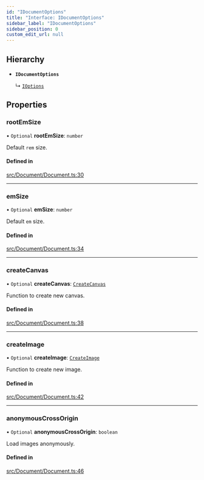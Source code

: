 ```yaml
---
id: "IDocumentOptions"
title: "Interface: IDocumentOptions"
sidebar_label: "IDocumentOptions"
sidebar_position: 0
custom_edit_url: null
---
```


## Hierarchy

- **`IDocumentOptions`**

  ↳ [`IOptions`](IOptions.md)

## Properties

### rootEmSize

• `Optional` **rootEmSize**: `number`

Default `rem` size.

#### Defined in

[src/Document/Document.ts:30](https://github.com/canvg/canvg/blob/5ea8056/src/Document/Document.ts#L30)

___

### emSize

• `Optional` **emSize**: `number`

Default `em` size.

#### Defined in

[src/Document/Document.ts:34](https://github.com/canvg/canvg/blob/5ea8056/src/Document/Document.ts#L34)

___

### createCanvas

• `Optional` **createCanvas**: [`CreateCanvas`](../#createcanvas)

Function to create new canvas.

#### Defined in

[src/Document/Document.ts:38](https://github.com/canvg/canvg/blob/5ea8056/src/Document/Document.ts#L38)

___

### createImage

• `Optional` **createImage**: [`CreateImage`](../#createimage)

Function to create new image.

#### Defined in

[src/Document/Document.ts:42](https://github.com/canvg/canvg/blob/5ea8056/src/Document/Document.ts#L42)

___

### anonymousCrossOrigin

• `Optional` **anonymousCrossOrigin**: `boolean`

Load images anonymously.

#### Defined in

[src/Document/Document.ts:46](https://github.com/canvg/canvg/blob/5ea8056/src/Document/Document.ts#L46)
